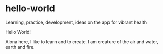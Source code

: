 # hello-world
Learning, practice, development, ideas on the app for vibrant health

Hello World!

Alona here, I like to learn and to create. I am creature of the air and water, earth and fire.
